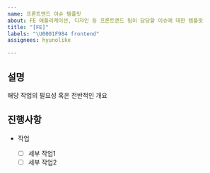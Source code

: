 ```yaml
---
name: 프론트엔드 이슈 템플릿
about: FE 애플리케이션, 디자인 등 프론트엔드 팀이 담당할 이슈에 대한 템플릿
title: "[FE]"
labels: "\U0001F984 frontend"
assignees: hyunolike

---
```


## 설명

해당 작업의 필요성 혹은 전반적인 개요

## 진행사항

- 작업

  - [ ] 세부 작업1
  - [ ] 세부 작업2
